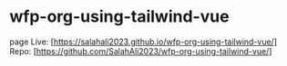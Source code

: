 # wfp-org-using-tailwind-vue
page Live: [https://salahali2023.github.io/wfp-org-using-tailwind-vue/]
Repo: [https://github.com/SalahAli2023/wfp-org-using-tailwind-vue/]


